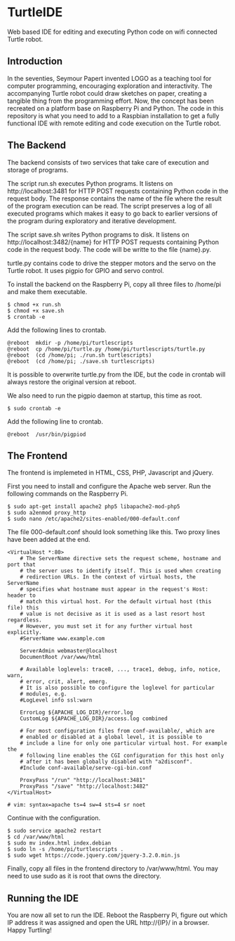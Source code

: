 # TurtleIDE
Web based IDE for editing and executing Python code on wifi connected Turtle robot.

## Introduction
In the seventies, Seymour Papert invented LOGO as a teaching tool for computer programming, encouraging exploration and interactivity. The accompanying Turtle robot could draw sketches on paper, creating a tangible thing from the programming effort. Now, the concept has been recreated on a platform base on Raspberry Pi and Python. The code in this repository is what you need to add to a Raspbian installation to get a fully functional IDE with remote editing and code execution on the Turtle robot.

## The Backend
The backend consists of two services that take care of execution and storage of programs.

The script run.sh executes Python programs. It listens on http://localhost:3481 for HTTP POST requests containing Python code in the request body. The response contains the name of the file where the result of the program execution can be read. The script preserves a log of all executed programs which makes it easy to go back to earlier versions of the program during exploratory and iterative development.

The script save.sh writes Python programs to disk. It listens on http://localhost:3482/{name} for HTTP POST requests containing Python code in the request body. The code will be writte to the file {name}.py.

turtle.py contains code to drive the stepper motors and the servo on the Turtle robot. It uses pigpio for GPIO and servo control.

To install the backend on the Raspberry Pi, copy all three files to /home/pi and make them executable.
```
$ chmod +x run.sh
$ chmod +x save.sh
$ crontab -e
```
Add the following lines to crontab.
```
@reboot  mkdir -p /home/pi/turtlescripts
@reboot  cp /home/pi/turtle.py /home/pi/turtlescripts/turtle.py
@reboot  (cd /home/pi; ./run.sh turtlescripts)
@reboot  (cd /home/pi; ./save.sh turtlescripts)
```
It is possible to overwrite turtle.py from the IDE, but the code in crontab will always restore the original version at reboot.

We also need to run the pigpio daemon at startup, this time as root.
```
$ sudo crontab -e
```
Add the following line to crontab.
```
@reboot  /usr/bin/pigpiod
```

## The Frontend
The frontend is implemeted in HTML, CSS, PHP, Javascript and jQuery.

First you need to install and configure the Apache web server. Run the following commands on the Raspberry Pi.

```
$ sudo apt-get install apache2 php5 libapache2-mod-php5
$ sudo a2enmod proxy_http
$ sudo nano /etc/apache2/sites-enabled/000-default.conf
```
The file 000-default.conf should look something like this. Two proxy lines have been added at the end.
```
<VirtualHost *:80>
	# The ServerName directive sets the request scheme, hostname and port that
	# the server uses to identify itself. This is used when creating
	# redirection URLs. In the context of virtual hosts, the ServerName
	# specifies what hostname must appear in the request's Host: header to
	# match this virtual host. For the default virtual host (this file) this
	# value is not decisive as it is used as a last resort host regardless.
	# However, you must set it for any further virtual host explicitly.
	#ServerName www.example.com

	ServerAdmin webmaster@localhost
	DocumentRoot /var/www/html

	# Available loglevels: trace8, ..., trace1, debug, info, notice, warn,
	# error, crit, alert, emerg.
	# It is also possible to configure the loglevel for particular
	# modules, e.g.
	#LogLevel info ssl:warn

	ErrorLog ${APACHE_LOG_DIR}/error.log
	CustomLog ${APACHE_LOG_DIR}/access.log combined

	# For most configuration files from conf-available/, which are
	# enabled or disabled at a global level, it is possible to
	# include a line for only one particular virtual host. For example the
	# following line enables the CGI configuration for this host only
	# after it has been globally disabled with "a2disconf".
	#Include conf-available/serve-cgi-bin.conf

	ProxyPass "/run" "http://localhost:3481"
	ProxyPass "/save" "http://localhost:3482"
</VirtualHost>

# vim: syntax=apache ts=4 sw=4 sts=4 sr noet
```
Continue with the configuration.
```
$ sudo service apache2 restart
$ cd /var/www/html
$ sudo mv index.html index.debian
$ sudo ln -s /home/pi/turtlescripts .
$ sudo wget https://code.jquery.com/jquery-3.2.0.min.js
```

Finally, copy all files in the frontend directory to /var/www/html. You may need to use sudo as it is root that owns the directory.

## Running the IDE
You are now all set to run the IDE. Reboot the Raspberry Pi, figure out which IP address it was assigned and open the URL http://{IP}/ in a browser. Happy Turtling!
